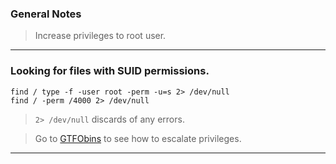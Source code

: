 
### General Notes

> Increase privileges to root user.

---

### Looking for files with SUID permissions.

```
find / type -f -user root -perm -u=s 2> /dev/null
find / -perm /4000 2> /dev/null
```
> `2> /dev/null` discards of any errors.

> Go to [GTFObins](https://gtfobins.github.io/) to see how to escalate privileges.

---

